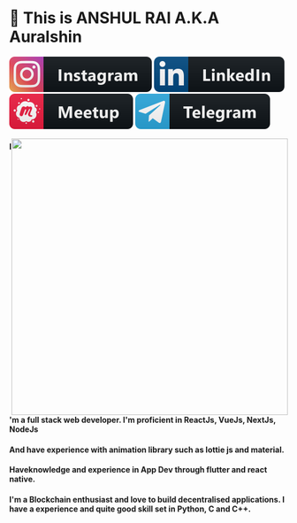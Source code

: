 # 👋 This is ANSHUL RAI  A.K.A Auralshin 

<a href="https://instagram.com/a.u.r.a.l.s.h.i.n"><img src="./assets/instagram.svg" ></a>
<a href="https://www.linkedin.com/in/auralshin/"><img src="./assets/linkedin.svg" ></a>
<a href="https://www.meetup.com/members/292675928/"><img src="./assets/meetup.svg" ></a>
<a href="https://www.meetup.com/members/292675928/"><img src="./assets/telegram.svg" ></a>



<div class="hello">
  <div class="inner" ><img src="assets\animation_500_kckasloz.gif" align="right" height="500" width="500" padding-top:"20"></div>
</div>

#### I'm a full stack web developer. I'm proficient in ReactJs, VueJs, NextJs, NodeJs 
#### And have experience with animation library such as lottie js and material.
#### Haveknowledge and experience in App Dev through flutter and react native.
#### I'm a Blockchain enthusiast and love to build decentralised applications. I have a experience and quite good skill set in Python, C and C++.  

